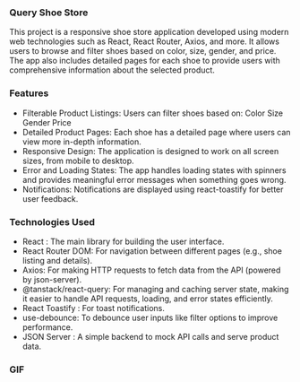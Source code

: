 ### Query Shoe Store

This project is a responsive shoe store application developed using modern web technologies such as React, React Router, Axios, and more. It allows users to browse and filter shoes based on color, size, gender, and price. The app also includes detailed pages for each shoe to provide users with comprehensive information about the selected product.

### Features

- Filterable Product Listings: Users can filter shoes based on:
  Color
  Size
  Gender
  Price
- Detailed Product Pages: Each shoe has a detailed page where users can view more in-depth information.
- Responsive Design: The application is designed to work on all screen sizes, from mobile to desktop.
- Error and Loading States: The app handles loading states with spinners and provides meaningful error messages when something goes wrong.
- Notifications: Notifications are displayed using react-toastify for better user feedback.

### Technologies Used

- React : The main library for building the user interface.
- React Router DOM: For navigation between different pages (e.g., shoe listing and details).
- Axios: For making HTTP requests to fetch data from the API (powered by json-server).
- @tanstack/react-query: For managing and caching server state, making it easier to handle API requests, loading, and error states efficiently.
- React Toastify : For toast notifications.
- use-debounce: To debounce user inputs like filter options to improve performance.
- JSON Server : A simple backend to mock API calls and serve product data.

### GIF

<img src=""/>
